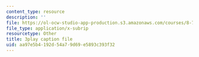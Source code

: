```yaml
---
content_type: resource
description: ''
file: https://ol-ocw-studio-app-production.s3.amazonaws.com/courses/8-701-introduction-to-nuclear-and-particle-physics-fall-2020/aa97e5b4192d54a79d69e5893c393f32_s-QcRrGppsk.vtt
file_type: application/x-subrip
resourcetype: Other
title: 3play caption file
uid: aa97e5b4-192d-54a7-9d69-e5893c393f32
---
```

